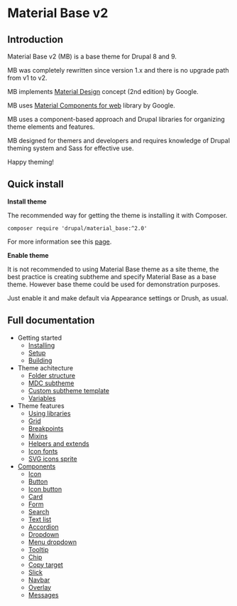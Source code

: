 Material Base v2
================

Introduction
------------

Material Base v2 (MB) is a base theme for Drupal 8 and 9.

MB was completely rewritten since version 1.x and there is no upgrade path from v1 to v2.

MB implements [Material Design](https://material.io/) concept (2nd edition) by Google.

MB uses [Material Components for web](https://material.io/develop/web) library by Google.

MB uses a component-based approach and Drupal libraries for organizing theme elements and features.

MB designed for themers and developers and requires knowledge of Drupal theming system and Sass for effective use.

Happy theming!

Quick install
-------------

**Install theme**

The recommended way for getting the theme is installing it with Composer.

~~~
composer require 'drupal/material_base:^2.0'
~~~

For more information see this [page](https://www.drupal.org/docs/develop/using-composer/using-composer-to-install-drupal-and-manage-dependencies).

**Enable theme**

It is not recommended to using Material Base theme as a site theme, the best practice is creating subtheme and specify Material Base as a base theme. However base theme could be used for demonstration purposes.

Just enable it and make default via Appearance settings or Drush, as usual.

Full documentation
------------------

* Getting started
    * [Installing](/install.md)
    * [Setup](/setup.md)
    * [Building](/build.md)
* Theme achitecture
    * [Folder structure](/folder-structure.md)
    * [MDC subtheme](/mdc.md)
    * [Custom subtheme template](/subtheme-template.md)
    * [Variables](/variables.md)
* Theme features
    * [Using libraries](/libraries.md)
    * [Grid](/grid.md)
    * [Breakpoints](/breakpoints.md)
    * [Mixins](/mixins.md)
    * [Helpers and extends](/helpers-extends.md)
    * [Icon fonts](/icon-fonts.md)
    * [SVG icons sprite](/svg-icons.md)
* [Components](/components.md)
    * [Icon](/components/icon.md)
    * [Button](/components/button.md)
    * [Icon button](/components/icon-button.md)
    * [Card](/components/card.md)
    * [Form](/components/form.md)
    * [Search](/components/search.md)
    * [Text list](/components/text-list.md)
    * [Accordion](/components/accordion.md)
    * [Dropdown](/components/dropdown.md)
    * [Menu dropdown](/components/menu-dropdown.md)
    * [Tooltip](/components/tooltip.md)
    * [Chip](/components/chip.md)
    * [Copy target](/components/copy-target.md)
    * [Slick](/components/slick.md)
    * [Navbar](/components/navbar.md)
    * [Overlay](/components/overlay.md)
    * [Messages](/components/messages.md)
  
